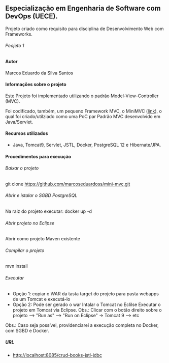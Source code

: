 ## Especialização em Engenharia de Software com DevOps (UECE).

Projeto criado como requisito para disciplina de Desenvolvimento Web com Frameworks.

###### Peojeto 1 

#### Autor
Marcos Eduardo da Silva Santos

#### Informações sobre o projeto

Este Projeto foi implementado utilizando o padrão Model-View-Controller (MVC). 

Foi codificado, também, um pequeno Framework MVC, o MiniMVC ([link](https://github.com/marcoseduardoss/mini-mvc)), o qual foi criado/utilziado como uma PoC par  Padrão MVC desenvolvido em Java/Servlet.  

#### Recursos utilizados
- Java, Tomcat9, Servlet, JSTL, Docker, PostgreSQL 12 e Hibernate/JPA.

#### Procedimentos para execução

###### Baixar o projeto
git clone https://github.com/marcoseduardoss/mini-mvc.git

###### Abrir e istalar o SGBD PostgreSQL 
Na raiz do projeto executar: docker up -d

###### Abrir projeto no Eclipse
Abrir como projeto Maven existente 

###### Compilar o projeto 
mvn install

###### Executar
- Opção 1: copiar o WAR da tasta target do projeto para pasta webapps de um Tomcat e executá-lo
- Opção 2: Pode ser gerado o war Intalar o Tomcat no Eclilse Executar o projeto em Tomcat via Eclipse. Obs.: Clicar com o botão direito sobre o projeto --> "Run as" --> "Run on Eclipse" -> Tomcat 9 --> etc 

Obs.: Caso seja possível, providenciarei a execução completa no Docker, com SGBD e Docker. 

##### URL
- [http://localhost:8085/crud-books-jstl-jdbc](http://localhost:8085/crud-books-jstl-jdbc)
 
